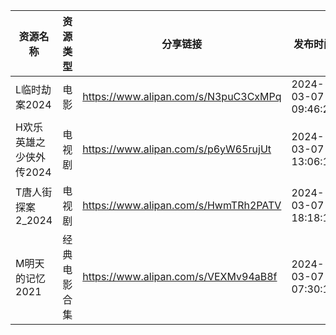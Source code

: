 | 资源名称           | 资源类型   | 分享链接                                 | 发布时间                |
| -------------- | ------ | ------------------------------------ | ------------------- |
| L临时劫案2024      | 电影     | https://www.alipan.com/s/N3puC3CxMPq | 2024-03-07 09:46:25 |
| H欢乐英雄之少侠外传2024 | 电视剧    | https://www.alipan.com/s/p6yW65rujUt | 2024-03-07 13:06:15 |
| T唐人街探案2_2024   | 电视剧    | https://www.alipan.com/s/HwmTRh2PATV | 2024-03-07 18:18:16 |
| M明天的记忆2021     | 经典电影合集 | https://www.alipan.com/s/VEXMv94aB8f | 2024-03-07 07:30:10 |
